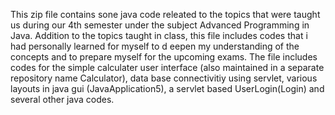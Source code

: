 This zip file contains sone java code releated to the topics that were taught us during our 4th semester under the subject Advanced Programming in Java. Addition to the topics taught in class, this file includes codes that i had personally learned for myself to d eepen my understanding of the concepts and to prepare myself for the upcoming exams. The file includes codes for the simple calculater user interface (also maintained in a separate repository name Calculator), data base connectivitiy using servlet, various layouts in java gui (JavaApplication5), a servlet based UserLogin(Login) and several other java codes. 
